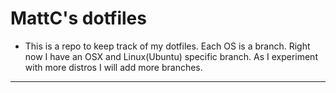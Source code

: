 # MattC's dotfiles  

* This is a repo to keep track of my dotfiles.  Each OS is a branch.  Right now I have an OSX and Linux(Ubuntu) specific branch.  As I experiment with more distros I will add more branches.  

---  
